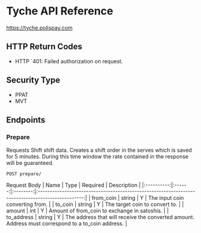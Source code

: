 # Tyche API Reference

https://tyche.polispay.com

## HTTP Return Codes
* HTTP `401: Failed authorization on request.

## Security Type
* PPAT
* MVT

## Endpoints

### Prepare
Requests Shift shift data. Creates a shift order in the serves which is saved for 5 minutes. During this time window the rate contained in the response will be guaranteed.

```
POST prepare/
```

Request Body
|    Name    |  Type  | Required |                                            Description                                            |
|:----------:|:------:|:--------:|:-------------------------------------------------------------------------------------------------:|
| from_coin  | string |     Y    | The input coin converting from.                                                                   |
| to_coin    | string |     Y    | The target coin to convert to.                                                                    |
| amount     | int    |     Y    | Amount of from_coin to exchange in satoshis.                                                      |
| to_address | string |     Y    | The address that will receive the converted amount. Address must correspond to a to_coin address. |
